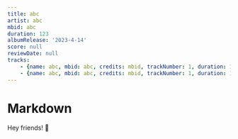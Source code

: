 ```yaml
---
title: abc
artist: abc
mbid: abc
duration: 123
albumRelease: '2023-4-14'
score: null
reviewDate: null
tracks:
    - {name: abc, mbid: abc, credits: mbid, trackNumber: 1, duration: 1, trackRank: null, trackScore: null}
    - {name: abc, mbid: abc, credits: mbid, trackNumber: 1, duration: 1, trackRank: null, trackScore: null}
---
```


# Markdown

Hey friends! 👋

